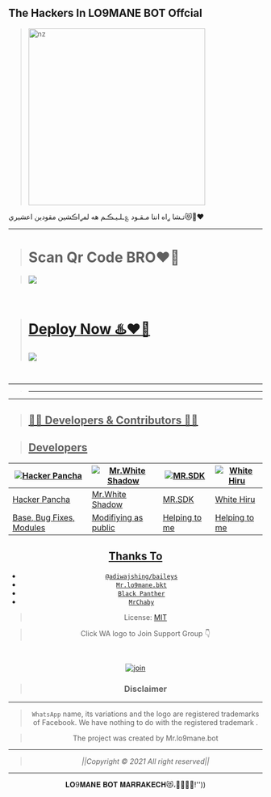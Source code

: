 ## The Hackers In LO9MANE BOT Offcial


> <img src="https://telegra.ph/file/20c591ae129d2ab3a1bc9.jpg" alt="nz" width="350"/>
</p>
تـشا ࢪاه اننا مـقـود ؏ـلـيـڪـم هه لمࢪاڪشين مقودين اعشيري😻❤️‍🔥

----


> <b><h1>Scan Qr Code BRO❤️‍🔥</b></h1>
 

> <a href="https://replit.com/@virusfucker/Jessi-Bot-Multi-Device-Qr?v=1outputonly=1&lite=1#index.js"><img src="/PicsArt_22-04-16_22-52-38-348.png">
<br>



> <b><h1>Deploy Now ♨️❤️‍🔥</b></h1>
   <a href="https://heroku.com/deploy"><img src="/PicsArt_22-04-15_12-59-28-786.png">
<br>

----

>----
----



> ## 👨‍💻 Developers & Contributors 👨‍💻

> ## Developers
  <div align="center">
    
  [![Hacker Pancha](https://github.com/HackerPancha.png?size=100)](https://github.com/HackerPancha) |  [![Mr.White Shadow](https://github.com/whiteshadowofficial.png?size=100)](https://github.com/whiteshadowofficial) | [![MR.SDK](https://github.com/sdkoffcial72.png?size=100)](https://github.com/sdkoffcial72) | [![White Hiru](https://github.com/WhiteHiru.png?size=100)](https://github.com/WhiteHiru)
----|----|----|----
[Hacker Pancha](https://github.com/HackerPancha)  | [Mr.White Shadow](https://github.com/whiteshadowofficial) | [MR.SDK](https://github.com/sdkoffcial72) | [White Hiru](https://github.com/WhiteHiru)
Base, Bug Fixes, Modules | Modifiying  as   public | Helping to me | Helping to me



## Thanks To
* [`@adiwajshing/baileys`](https://github.com/adiwajshing/baileys)
* [`Mr.lo9mane.bkt`](https://github.com/whiteshadowofficial)
* [`Black Panther`](github.com/blackpantherofc)
* [`MrChaby`](github.com/MrChaby)





> License: [MIT](https://github.com/whiteshadowofficial/LICENSE)

> Click WA logo to Join Support Group 👇
<br>

  [![join](https://github.com/Alien-alfa/PublicBot/blob/main/wlogo.svg.png)](https://chat.whatsapp.com/D36CBJd7nlSAyD1pqMN3tL)

  <div align="center">


> ### Disclaimer
----

>`WhatsApp` name, its variations and the logo are registered trademarks of Facebook. We have nothing to do with the registered trademark
.

> The project was created by Mr.lo9mane.bot

____________________________________________

> *||Copyright © 2021 All right reserved||*

____________________________________________

𝐋𝐎9𝐌𝐀𝐍𝐄 𝐁𝐎𝐓 𝐌𝐀𝐑𝐑𝐀𝐊𝐄𝐂𝐇😻،🙊🤤💞!َ''))
